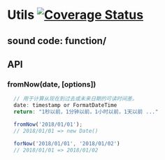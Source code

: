 # Utils [![Coverage Status](https://coveralls.io/repos/github/liushuangbill/Utils.js/badge.svg)](https://coveralls.io/github/liushuangbill/Utils.js)

## sound code: function/

## API
### fromNow(date, [options])
```js
  // 用于计算从现在到过去或未来日期的可读时间差。
  date: timestamp or FormatDateTime
  return: "1秒以前，1分钟以前，1小时以前，1天以前 ..."

  fromNow('2018/01/01');
  // 2018/01/01 => new Date()

  forNow('2018/01/01', '2018/01/02')
  // 2018/01/01 => 2018/01/02
```